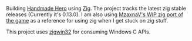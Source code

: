 Building [Handmade Hero](https://handmadehero.org/) using [Zig](https://ziglang.org). The project tracks the latest zig stable releases (Currently it's 0.13.0). I am also using [MzaxnaV's WIP zig port of the game](https://github.com/MzaxnaV/handmadehero_zig) as a reference for using zig when I get stuck on zig stuff. 

This project uses [zigwin32](https://github.com/marlersoft/zigwin32) for consuming Windows C APIs.
